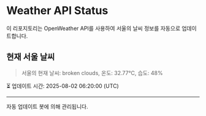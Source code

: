 
# Weather API Status

이 리포지토리는 OpenWeather API를 사용하여 서울의 날씨 정보를 자동으로 업데이트합니다.

## 현재 서울 날씨
> 서울의 현재 날씨: broken clouds, 온도: 32.77°C, 습도: 48%

⏳ 업데이트 시간: 2025-08-02 06:20:00 (UTC)

---
자동 업데이트 봇에 의해 관리됩니다.
